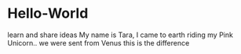 # Hello-World
learn and share ideas
My name is Tara, I came to earth riding my Pink Unicorn.. we were sent from Venus
this is the difference
